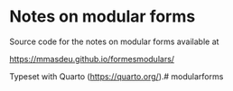# Notes on modular forms

Source code for the notes on modular forms available at

https://mmasdeu.github.io/formesmodulars/

Typeset with Quarto (https://quarto.org/).# modularforms
